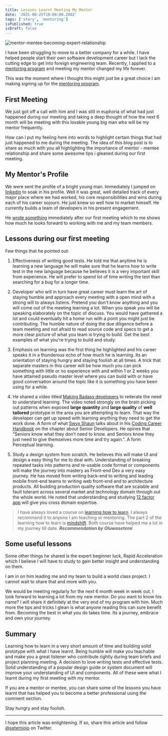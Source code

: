 ```yaml
---
title: Lessons Learnt Meeting My Mentor
date: '2021-08-25T10:00:00.200Z'
tags: ['story', 'mentoring']
isPublished: true
isDraft: false
---
```


![mentor-mentee-becoming-expert-relationship](http://res.cloudinary.com/drnqdd87d/image/upload/v1629727031/Personal/image_mrtiim.png "mentor-mentee-expert")

I have been struggling to move to a better company for a while. I have helped people start their own software development career but I lack the cutting edge to get into foreign engineering team. Recently, I applied to a [mentoring program](https://pipeline.talentql.com/) and meeting my mentor changed my life forever.

This was the moment where I thought this might just be a great choice I am making signing up for the [mentoring program](https://pipeline.talentql.com/).

## First Meeting

We just got off a call with him and I was still in euphoria of what had just happened during our meeting and taking a deep thought of how the next 6 month will be  meeting with this lovable young big man who will be my mentor frequently.

How can I put my feeling here into words to highlight certain things that had just happened to me during the meeting. The idea of this blog post is to share as much with you all highlighting the importance of mentor - mentee relationship and share some awesome tips i gleaned during our first meeting.

## My Mentor's Profile

We were sent the profile of a bright young man. Immediately I jumped on [linkedin](https://linkedin.com) to soak in his profile. Well it was great, well detailed track of every major place where we had worked, his core responsibilities and wins during each of his career sojourn. He just knew so well how to market himself. He currently builds a team of developers in his present engagement.

He [wrote something](https://tomiwa.xyz/mentoring-intermediate-frontend-developers-at-talentql/) immediately after our first meeting which to me shows how much he looks forward to working with me and my team members.

## Lessons during our first meeting

Few things that he pointed out:

1. Effectiveness of writing good tests. He told me that anytime he is learning a new language he will make sure that he learns how to write test in the new language because he believes it is a very important skill from experience. He will prefer to spend lot of time writing the test than searching for a bug for a longer time.

2. Developer who will in turn have great career must learn the art of staying humble and approach every meeting with a open mind with a strong will to always listens. Pretend you don't know anything and you will come out of the meeting learning a lot. When you speak you will be speaking elaborately on the topic of discuss.  You would have gathered a lot and could eventually hit a home run with a point you might just be contributing. The humble nature of doing the due diligence before a team meeting and not afraid to read source code and specs to get a more clear picture of what you team is trying to build. Get the best examples of what you're trying to build and study.

3. Emphasis on learning was the first thing he highlighted and his career speaks it in a thunderous echo of how much he is learning. Its an orientation of staying hungry and staying foolish at all times. A trick that separate masters in this career will be how much you can pick something with little or no experience with and within 1 or 2 weeks you have attained pseudo master level where you can build with or have good conversation around the topic like it is something you have been using for a while.

4. He shared a video titled [Making Badass developers](https://www.youtube.com/watch?v=FKTxC9pl-WM&ab_channel=O%27Reilly) to reiterate the need to understand learning. The video noted strongly on the brain picking out patterns when exposed **large quantity** and **large quality** of **well tailored** prototype in the area you are attempting to learn. That way the developer can get up speed with learning anything they need to get the work done. A form of what [Swyx Shaun](https://www.swyx.io/) talks about in his [Coding Career Handbook](https://www.learninpublic.org/) on the chapter about Senior Developers. He opines that "Seniors know what they don’t need to know. and Seniors know they just need to give themselves more time and try again.". A form Perceptual learning.

5. Study a design system from scratch. He believes this will make UI and design a easy thing for me to deal with. Understanding of breaking repeated tasks into patterns and re-usable code format or components will make the journey into mastery as Front-end Dev a very easy journey. He has moved from writing back-end to writing and leading mobile front-end teams to writing web front-end and to architecture products. All building production quality software that are scalable and fault tolerant across several market and technology domain through out the whole world. He noted that understanding and studying [12 factor app](https://12factor.net/) will give you cross domain expertise.

> I have always loved a course on [learning how to learn](https://www.coursera.org/learn/learning-how-to-learn). I always recommend it to anyone I am teaching or mentoring. The part 2 of the learning how to learn is [mindshift](https://www.coursera.org/learn/mindshift). Both course have helped me a lot in my journey till date.
> ***Recommendation by Oluwasetemi***

## Some useful lessons

Some other things he shared is the expert beginner luck, Rapid Acceleration which I believe I will have to study to gain better insight and understanding on them.

I am in on him leading me and my team to build a world class project. I cannot wait to share that and more with you.

We would be meeting regularly for the next 6 month week in week out. I look forward to learning a lot from my new mentor. Do you want to know his name? I will share it definitely at the very end of my program with him. Much more the tips and tricks I glean is what anyone reading this can sure benefit from. Becoming the best in what you do takes time. Its a journey, embrace and own your journey.

## Summary

Learning how to learn in a very short amount of time and building solid prototype with what I have learnt. Being humble will make you teachable and make you a great listener who contribute rightly during team briefs and project planning meeting. A decision to love writing tests and effective tests. Solid understanding of a popular design guide or system document will improve your understanding of UI and components. All of these were what I learnt during my first meeting with my mentor.

If you are a mentor or mentee, you can share some of the lessons you have learnt that has helped you to become a better professional using the comment section.

Stay hungry and stay foolish.

<hr />

I hope this article was enlightening. If so, share this article and follow [@setemiojo](https://twitter.com/setemiojo) on Twitter.
